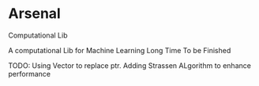 # Arsenal
Computational Lib

A computational Lib for Machine Learning
Long Time To be Finished

TODO:
	Using Vector to replace ptr.
	Adding Strassen ALgorithm to enhance performance 
